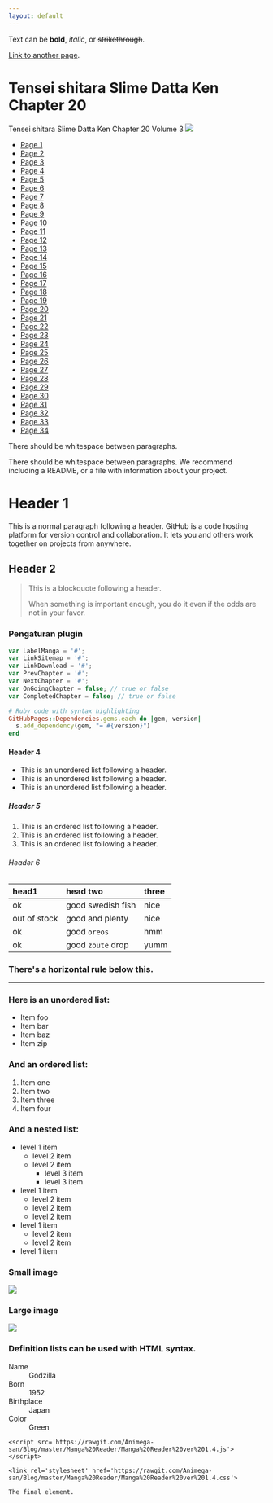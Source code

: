 ```yaml
---
layout: default
---
```


Text can be **bold**, _italic_, or ~~strikethrough~~.

[Link to another page](another-page).

<link href='https://animegasan.github.io/Manga-Reader/css/Manga%20Reader.css' rel='stylesheet'>
<script src='//ajax.googleapis.com/ajax/libs/jquery/2.1.4/jquery.min.js'></script>
<script src='https://animegasan.github.io/Manga-Reader/js/sample.js'></script>
<script type='text/javascript'>
var LabelManga = 'Tensei shitara Slime Datta Ken';
var LinkSitemap = 'https://animegasan.blogspot.co.id/p/tensei-shitara-slime-datta-ken.html';
var LinkDownload = 'https://www.solidfiles.com/v/LGM2x7Aqav525';
var PrevChapter = 'https://animegasan.blogspot.co.id/2017/11/Tensei-shitara-Slime-Datta-Ken-Chapter-019.html';
var NextChapter = 'https://animegasan.blogspot.co.id/2017/11/Tensei-shitara-Slime-Datta-Ken-Chapter-021.html';
var OnGoingChapter = false;
var CompletedChapter = false;
</script>
<h1 class='post-title.entry-title'>Tensei shitara Slime Datta Ken Chapter 20</h1>
<div class='cover-manga'>
	<span>Tensei shitara Slime Datta Ken Chapter 20 Volume 3</span>
	<img src='https://3.bp.blogspot.com/-9zRTq_z36iY/WhA3MeeOcgI/AAAAAAAACMs/OEumDAOzzTc4152DIfX25quzDu0pcBqlQCLcBGAs/s1600/Tensei%2Bshitara%2BSlime%2BDatta%2BKen%2BVolume%2B003.jpg'/>
</div>
<ul class='manga'>
    <li><a href='https://4.bp.blogspot.com/-CxWlqZstfCg/WhB1q1_8rjI/AAAAAAAACbE/fNGXmJX0IDciDfcXBC4t6fXIRqWLCwuAwCLcBGAs/s1600/01.jpg'>Page 1</a></li>
    <li><a href='https://2.bp.blogspot.com/-Ts86hlS_-9A/WhB1ntLqrlI/AAAAAAAACbA/du5gA2BKwqcv54Ybyj8WKSCFtxiL9RwwgCLcBGAs/s1600/02.jpg'>Page 2</a></li>
    <li><a href='https://3.bp.blogspot.com/-iYWinh3H9Uw/WhB2SSQYQbI/AAAAAAAACbM/6QDzWP6LeX4s8IyVQBHODnt70gGXRJpwACLcBGAs/s1600/03.jpg'>Page 3</a></li>
    <li><a href='https://4.bp.blogspot.com/-2VF7SDcwj0k/WhB3MX3EXfI/AAAAAAAACbc/_1cXB4w-Wck965DQdfoGZQ15FEduxEn1gCLcBGAs/s1600/04.jpg'>Page 4</a></li>
    <li><a href='https://1.bp.blogspot.com/-L0UooDy-JpQ/WhB26mPY4TI/AAAAAAAACbU/DuP1A3E9w-cqbBBP0oJK_NgEvpN3nH8_ACLcBGAs/s1600/05.jpg'>Page 5</a></li>
    <li><a href='https://2.bp.blogspot.com/-tVfNFuXNkU8/WhB3XTYVNXI/AAAAAAAACbg/eoPNHpO6V7YsLeWQMRLMUx0FLuPuUJb3ACLcBGAs/s1600/06.jpg'>Page 6</a></li>
    <li><a href='https://4.bp.blogspot.com/-oadwPhWlUUc/WhB3yiKpOOI/AAAAAAAACbo/uMllQz7GrBgqMkQ6uK4QuIeuj2VMKKDegCLcBGAs/s1600/07.jpg'>Page 7</a></li>
    <li><a href='https://3.bp.blogspot.com/-8NKwK2V_M54/WhB4SPFPyEI/AAAAAAAACbw/NzUAoIwgFJEzJW1y7VI0zhprM67Dild4QCLcBGAs/s1600/08.jpg'>Page 8</a></li>
    <li><a href='https://2.bp.blogspot.com/-0K1jqcc8sNE/WhB4gFlkl5I/AAAAAAAACb4/fOb8nWxVIDQ-UhWHIbR1X5RhUcZ0j-3awCLcBGAs/s1600/09.jpg'>Page 9</a></li>
    <li><a href='https://1.bp.blogspot.com/-1XnUsABzMU8/WhB4nls3LsI/AAAAAAAACb8/GVrFdBshKlA4oK0hBX3SMuCnV7wticsGwCLcBGAs/s1600/10.jpg'>Page 10</a></li>
    <li><a href='https://4.bp.blogspot.com/-7bJUyjennRM/WhB5J4sKxkI/AAAAAAAACcE/DfzJLMiOgU8PNidxzD1FMsAiYGXM5kAZgCLcBGAs/s1600/11.jpg'>Page 11</a></li>
    <li><a href='https://3.bp.blogspot.com/-_iVjgCyR-6E/WhB5eChumnI/AAAAAAAACcI/tY0ZeTAfGEoGD4cdX_mQor3pEtEt9SduACLcBGAs/s1600/12.jpg'>Page 12</a></li>
    <li><a href='https://2.bp.blogspot.com/-NEBVqSBZSV8/WhB5h1vv_ZI/AAAAAAAACcM/VzYB2WtfI64zLQ_Ea-YPvX7sSts5o1XawCLcBGAs/s1600/13.jpg'>Page 13</a></li>
    <li><a href='https://3.bp.blogspot.com/-cVNbyqD-Aoc/WhB6H4Rm23I/AAAAAAAACcY/yMzYk7z1qgYuNv_zX1mOyvvnLXbG800cACLcBGAs/s1600/14.jpg'>Page 14</a></li>
    <li><a href='https://2.bp.blogspot.com/-Aqsbp3we3Fc/WhB6oT5NseI/AAAAAAAACck/cD-warVMcPorMgdwDzCaEXnUyqKomKOOgCLcBGAs/s1600/15.jpg'>Page 15</a></li>
    <li><a href='https://4.bp.blogspot.com/-japilHLuZys/WhB6m2Hx4XI/AAAAAAAACcg/9ZH6gJ1vIGAdA87YNYpwKvT5xK8qszElgCLcBGAs/s1600/16.jpg'>Page 16</a></li>
    <li><a href='https://2.bp.blogspot.com/-co44ELYF0O4/WhB63dxW_3I/AAAAAAAACco/LOV7_dw6K70QuhWx-o6SX1TdMfzY52aDQCLcBGAs/s1600/17.jpg'>Page 17</a></li>
    <li><a href='https://1.bp.blogspot.com/-pbOOTqEruU8/WhB7vilF0WI/AAAAAAAACc0/4-5E6-NfqK8PGkZ-YvQaM5uoMsfI_NpvQCLcBGAs/s1600/18.jpg'>Page 18</a></li>
    <li><a href='https://1.bp.blogspot.com/-SS_7LJHUYbg/WhB7nHJCaPI/AAAAAAAACcw/TrKCTyRF4tY37LopIi2LynS7uUkRlnK7QCLcBGAs/s1600/19.jpg'>Page 19</a></li>
    <li><a href='https://2.bp.blogspot.com/-j_GU8sMCqEM/WhB7w7ZuEwI/AAAAAAAACc4/4NWjWWTNvhguaqS_H_4I1vVvLoFOeWIGQCLcBGAs/s1600/20.jpg'>Page 20</a></li>
    <li><a href='https://4.bp.blogspot.com/-uHQbVScVXT4/WhB8I-yEbVI/AAAAAAAACdA/aIEiS376N5cVHFGOhKgn58B8qa41mWYvACLcBGAs/s1600/21.jpg'>Page 21</a></li>
    <li><a href='https://2.bp.blogspot.com/-wZuEyXQxVnQ/WhB8gjtKmeI/AAAAAAAACdI/r2O1qzQltswstBmZqZiMqf-_5BZ93O5PQCLcBGAs/s1600/22.jpg'>Page 22</a></li>
    <li><a href='https://1.bp.blogspot.com/-pA5fJ0V3ySY/WhB81peyoTI/AAAAAAAACdQ/d8P9vOHfmAEX8IyJAaZ_C79j30j0Ig3pACLcBGAs/s1600/23.jpg'>Page 23</a></li>
    <li><a href='https://4.bp.blogspot.com/-fFUbqavqWtA/WhB9D6gtPwI/AAAAAAAACdU/ZXD1--9qCykYoGtQed655koPwpKr_2D0wCLcBGAs/s1600/24.jpg'>Page 24</a></li>
    <li><a href='https://3.bp.blogspot.com/-np8L2ka80x4/WhB9XQfvxkI/AAAAAAAACdc/cc-1gLAqay8r4mDx7X0f_oBsaxlxCEAnACLcBGAs/s1600/25.jpg'>Page 25</a></li>
    <li><a href='https://3.bp.blogspot.com/-GJpoBzXPfGk/WhB9w0F0Y9I/AAAAAAAACdg/S1ekNfiicZMWE8E2K3Xn5YbcaXk_fo4rQCLcBGAs/s1600/26.jpg'>Page 26</a></li>
    <li><a href='https://1.bp.blogspot.com/-VMg16m8AFCs/WhB-CT4C5_I/AAAAAAAACdo/6mT6QLICg9UGPgMB8V51d10ZjXBjh5bCQCLcBGAs/s1600/27.jpg'>Page 27</a></li>
    <li><a href='https://4.bp.blogspot.com/-2nCv2obD0gQ/WhB-Qvn18_I/AAAAAAAACds/8QpOGjHKXt4eIGV61VOrjPCDowmsuUXaQCLcBGAs/s1600/28.jpg'>Page 28</a></li>
    <li><a href='https://4.bp.blogspot.com/-B_8DYy9di68/WhB-3BBskOI/AAAAAAAACd0/Wfg0yuAvtwEZc7c9LhtBjtXlZ0Cy5HnSQCLcBGAs/s1600/29.jpg'>Page 29</a></li>
    <li><a href='https://1.bp.blogspot.com/-ap7-UYt0qTg/WhB_Xefue_I/AAAAAAAACd8/7dGzH9xY_cwIZnD08GXlwjHNlApNoYx9wCLcBGAs/s1600/30.jpg'>Page 30</a></li>
    <li><a href='https://2.bp.blogspot.com/-BhrTDutc-VI/WhB_e6bJ3oI/AAAAAAAACeA/Lo_M6tIj0xcMsxiqW-3c5k4fTeCIdURAgCLcBGAs/s1600/31.jpg'>Page 31</a></li>
    <li><a href='https://1.bp.blogspot.com/-17rNNWnbggs/WhB_uaUxWZI/AAAAAAAACeE/2BmvJ7K3kW8ooAciYua_8QTrM4FFNVQGACLcBGAs/s1600/32.jpg'>Page 32</a></li>
    <li><a href='https://2.bp.blogspot.com/-oLhWTqEwORo/WhCADyfP4HI/AAAAAAAACeQ/8s9B9V5g8l4GJMLpUZ4CEbQxAUrjOsFagCLcBGAs/s1600/33.jpg'>Page 33</a></li>
    <li><a href='https://2.bp.blogspot.com/-WermUKBebTo/WhB_9nMdAQI/AAAAAAAACeM/wQHOCl646PYBqEC5UNsTTd6W85l1T9usACLcBGAs/s1600/34.jpg'>Page 34</a></li>
</ul>

There should be whitespace between paragraphs.

There should be whitespace between paragraphs. We recommend including a README, or a file with information about your project.

# [](#header-1)Header 1

This is a normal paragraph following a header. GitHub is a code hosting platform for version control and collaboration. It lets you and others work together on projects from anywhere.

## [](#header-2)Header 2

> This is a blockquote following a header.
>
> When something is important enough, you do it even if the odds are not in your favor.

### [](#header-3)Pengaturan plugin


```js
var LabelManga = '#';
var LinkSitemap = '#';
var LinkDownload = '#';
var PrevChapter = '#';
var NextChapter = '#';
var OnGoingChapter = false; // true or false
var CompletedChapter = false; // true or false
```

```ruby
# Ruby code with syntax highlighting
GitHubPages::Dependencies.gems.each do |gem, version|
  s.add_dependency(gem, "= #{version}")
end
```

#### [](#header-4)Header 4

*   This is an unordered list following a header.
*   This is an unordered list following a header.
*   This is an unordered list following a header.

##### [](#header-5)Header 5

1.  This is an ordered list following a header.
2.  This is an ordered list following a header.
3.  This is an ordered list following a header.

###### [](#header-6)Header 6

| head1        | head two          | three |
|:-------------|:------------------|:------|
| ok           | good swedish fish | nice  |
| out of stock | good and plenty   | nice  |
| ok           | good `oreos`      | hmm   |
| ok           | good `zoute` drop | yumm  |

### There's a horizontal rule below this.

* * *

### Here is an unordered list:

*   Item foo
*   Item bar
*   Item baz
*   Item zip

### And an ordered list:

1.  Item one
1.  Item two
1.  Item three
1.  Item four

### And a nested list:

- level 1 item
  - level 2 item
  - level 2 item
    - level 3 item
    - level 3 item
- level 1 item
  - level 2 item
  - level 2 item
  - level 2 item
- level 1 item
  - level 2 item
  - level 2 item
- level 1 item

### Small image

![](https://assets-cdn.github.com/images/icons/emoji/octocat.png)

### Large image

![](https://guides.github.com/activities/hello-world/branching.png)


### Definition lists can be used with HTML syntax.

<dl>
<dt>Name</dt>
<dd>Godzilla</dd>
<dt>Born</dt>
<dd>1952</dd>
<dt>Birthplace</dt>
<dd>Japan</dd>
<dt>Color</dt>
<dd>Green</dd>
</dl>

```
<script src='https://rawgit.com/Animega-san/Blog/master/Manga%20Reader/Manga%20Reader%20ver%201.4.js'></script>
```

```
<link rel='stylesheet' href='https://rawgit.com/Animega-san/Blog/master/Manga%20Reader/Manga%20Reader%20ver%201.4.css'>
```

```
The final element.
```
